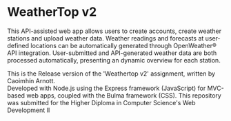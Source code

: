 # WeatherTop v2

This API-assisted web app allows users to create accounts, create weather stations and upload weather data.
Weather readings and forecasts at user-defined locations can be automatically generated through OpenWeather® API integration.
User-submitted and API-generated weather data are both processed automatically, presenting an dynamic overview for each station.

This is the Release version of the 'Weathertop v2' assignment, written by Caoimhín Arnott.  
Developed with Node.js using the Express framework (JavaScript) for MVC-based web apps, coupled with the Bulma framework (CSS).
This repository was submitted for the Higher Diploma in Computer Science's Web Development II
